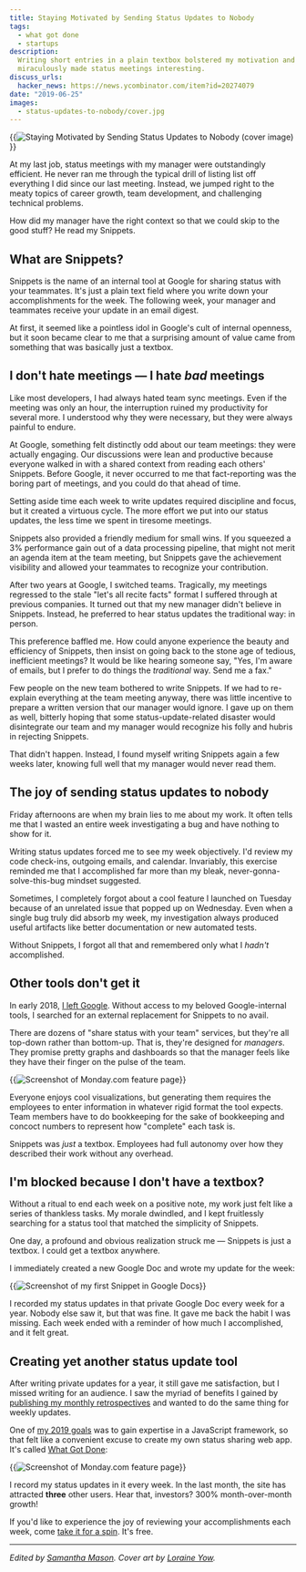 ```yaml
---
title: Staying Motivated by Sending Status Updates to Nobody
tags:
  - what got done
  - startups
description:
  Writing short entries in a plain textbox bolstered my motivation and
  miraculously made status meetings interesting.
discuss_urls:
  hacker_news: https://news.ycombinator.com/item?id=20274079
date: "2019-06-25"
images:
  - status-updates-to-nobody/cover.jpg
---
```


{{<img src="cover.jpg" alt="Staying Motivated by Sending Status Updates to Nobody (cover image)" max-width="1000px">}}

At my last job, status meetings with my manager were outstandingly efficient. He never ran me through the typical drill of listing list off everything I did since our last meeting. Instead, we jumped right to the meaty topics of career growth, team development, and challenging technical problems.

How did my manager have the right context so that we could skip to the good stuff? He read my Snippets.

## What are Snippets?

Snippets is the name of an internal tool at Google for sharing status with your teammates. It's just a plain text field where you write down your accomplishments for the week. The following week, your manager and teammates receive your update in an email digest.

At first, it seemed like a pointless idol in Google's cult of internal openness, but it soon became clear to me that a surprising amount of value came from something that was basically just a textbox.

## I don't hate meetings &mdash; I hate _bad_ meetings

Like most developers, I had always hated team sync meetings. Even if the meeting was only an hour, the interruption ruined my productivity for several more. I understood why they were necessary, but they were always painful to endure.

At Google, something felt distinctly odd about our team meetings: they were actually engaging. Our discussions were lean and productive because everyone walked in with a shared context from reading each others' Snippets. Before Google, it never occurred to me that fact-reporting was the boring part of meetings, and you could do that ahead of time.

Setting aside time each week to write updates required discipline and focus, but it created a virtuous cycle. The more effort we put into our status updates, the less time we spent in tiresome meetings.

Snippets also provided a friendly medium for small wins. If you squeezed a 3% performance gain out of a data processing pipeline, that might not merit an agenda item at the team meeting, but Snippets gave the achievement visibility and allowed your teammates to recognize your contribution.

After two years at Google, I switched teams. Tragically, my meetings regressed to the stale "let's all recite facts" format I suffered through at previous companies. It turned out that my new manager didn't believe in Snippets. Instead, he preferred to hear status updates the traditional way: in person.

This preference baffled me. How could anyone experience the beauty and efficiency of Snippets, then insist on going back to the stone age of tedious, inefficient meetings? It would be like hearing someone say, "Yes, I'm aware of emails, but I prefer to do things the _traditional_ way. Send me a fax."

Few people on the new team bothered to write Snippets. If we had to re-explain everything at the team meeting anyway, there was little incentive to prepare a written version that our manager would ignore. I gave up on them as well, bitterly hoping that some status-update-related disaster would disintegrate our team and my manager would recognize his folly and hubris in rejecting Snippets.

That didn't happen. Instead, I found myself writing Snippets again a few weeks later, knowing full well that my manager would never read them.

## The joy of sending status updates to nobody

Friday afternoons are when my brain lies to me about my work. It often tells me that I wasted an entire week investigating a bug and have nothing to show for it.

Writing status updates forced me to see my week objectively. I'd review my code check-ins, outgoing emails, and calendar. Invariably, this exercise reminded me that I accomplished far more than my bleak, never-gonna-solve-this-bug mindset suggested.

Sometimes, I completely forgot about a cool feature I launched on Tuesday because of an unrelated issue that popped up on Wednesday. Even when a single bug truly did absorb my week, my investigation always produced useful artifacts like better documentation or new automated tests.

Without Snippets, I forgot all that and remembered only what I _hadn't_ accomplished.

## Other tools don't get it

In early 2018, [I left Google](/why-i-quit-google/). Without access to my beloved Google-internal tools, I searched for an external replacement for Snippets to no avail.

There are dozens of "share status with your team" services, but they're all top-down rather than bottom-up. That is, they're designed for _managers_. They promise pretty graphs and dashboards so that the manager feels like they have their finger on the pulse of the team.

{{<img src="monday-screenshot.jpg" alt="Screenshot of Monday.com feature page" caption="Monday.com promises managers slick dashboards to track their employees' work but forces the employees to enter their status in a rigid format." max-width="475px" has-border="true">}}

Everyone enjoys cool visualizations, but generating them requires the employees to enter information in whatever rigid format the tool expects. Team members have to do bookkeeping for the sake of bookkeeping and concoct numbers to represent how "complete" each task is.

Snippets was _just_ a textbox. Employees had full autonomy over how they described their work without any overhead.

## I'm blocked because I don't have a textbox?

Without a ritual to end each week on a positive note, my work just felt like a series of thankless tasks. My morale dwindled, and I kept fruitlessly searching for a status tool that matched the simplicity of Snippets.

One day, a profound and obvious realization struck me &mdash; Snippets is just a textbox. I could get a textbox anywhere.

I immediately created a new Google Doc and wrote my update for the week:

{{<img src="docs-snippets.jpg" alt="Screenshot of my first Snippet in Google Docs" caption="Recording weekly status updates in Google Docs" max-width="500px" has-border="true">}}

I recorded my status updates in that private Google Doc every week for a year. Nobody else saw it, but that was fine. It gave me back the habit I was missing. Each week ended with a reminder of how much I accomplished, and it felt great.

## Creating yet another status update tool

After writing private updates for a year, it still gave me satisfaction, but I missed writing for an audience. I saw the myriad of benefits I gained by [publishing my monthly retrospectives](/keep-growing-never-profit/#i-published-monthly-goals-and-stuck-to-them) and wanted to do the same thing for weekly updates.

One of [my 2019 goals](/solo-developer-year-1/#goals-for-year-two) was to gain expertise in a JavaScript framework, so that felt like a convenient excuse to create my own status sharing web app. It's called [What Got Done](https://whatgotdone.com):

{{<img src="whatgotdone-screenshot.jpg" alt="Screenshot of Monday.com feature page" caption="My [most recent update](https://whatgotdone.com/michael/2019-06-21) on What Got Done" max-width="800px">}}

I record my status updates in it every week. In the last month, the site has attracted **three** other users. Hear that, investors? 300% month-over-month growth!

If you'd like to experience the joy of reviewing your accomplishments each week, come [take it for a spin](https://whatgotdone.com). It's free.

---

_Edited by [Samantha Mason](https://www.samanthamasonfreelancer.com). Cover art by [Loraine Yow](https://www.loraineyow.com/)._
